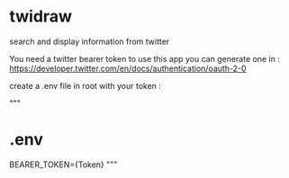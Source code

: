 # twidraw
search and display information from twitter

You need a twitter bearer token to use this app
you can generate one in : https://developer.twitter.com/en/docs/authentication/oauth-2-0

create a .env file in root with your token :

"""
# .env

BEARER_TOKEN={Token}
"""